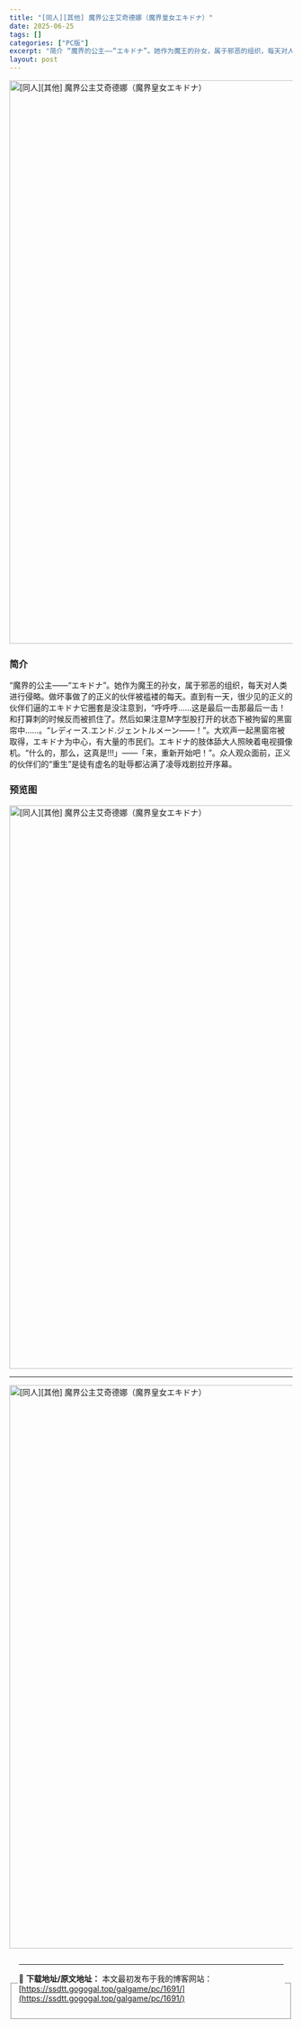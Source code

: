 ```yaml
---
title: "[同人][其他] 魔界公主艾奇德娜（魔界皇女エキドナ）"
date: 2025-06-25
tags: []
categories: ["PC版"]
excerpt: "简介 “魔界的公主——“エキドナ”。她作为魔王的孙女，属于邪恶的组织，每天对人类进行侵略。做坏事做了的正义的伙伴被褴褛的每天。直到有一天，很少见的正义的伙伴们逼的エキドナ它圈套是没注意到，“呼呼呼……这是最后一击那最后一击！和打算刺的时候反而被抓住了。然后如果注意M字型股打开的状态下被拘留的黑窗帘中&hellip;"
layout: post
---
```



<p><img decoding="async"   src="https://ssdtt.gogogal.top/wp-content/uploads/2025/06/dba66-00.webp" loading="lazy" alt="[同人][其他] 魔界公主艾奇德娜（魔界皇女エキドナ）" style="display: block; margin-left: auto; margin-right: auto; width: 1000px;" /></p>
<div>
<h3>简介</h3>
</p></div>
<p>“魔界的公主——“エキドナ”。她作为魔王的孙女，属于邪恶的组织，每天对人类进行侵略。做坏事做了的正义的伙伴被褴褛的每天。直到有一天，很少见的正义的伙伴们逼的エキドナ它圈套是没注意到，“呼呼呼……这是最后一击那最后一击！和打算刺的时候反而被抓住了。然后如果注意M字型股打开的状态下被拘留的黑窗帘中……。“レディース.エンド.ジェントルメーン——！”。大欢声一起黑窗帘被取得，エキドナ为中心，有大量的市民们。エキドナ的肢体舔大人照映着电视摄像机。“什么的，那么，这真是!!!」――「来，重新开始吧！”。众人观众面前，正义的伙伴们的“重生”是徒有虚名的耻辱都沾满了凌辱戏剧拉开序幕。</p>
<h3>预览图</h3>
<p><img decoding="async"   src="https://ssdtt.gogogal.top/wp-content/uploads/2025/06/197d9-01.webp" loading="lazy" alt="[同人][其他] 魔界公主艾奇德娜（魔界皇女エキドナ）" style="display: block; margin-left: auto; margin-right: auto; width: 1000px;" /></p>
<hr />
<p><img decoding="async"   src="https://ssdtt.gogogal.top/wp-content/uploads/2025/06/8522d-02.webp" loading="lazy" alt="[同人][其他] 魔界公主艾奇德娜（魔界皇女エキドナ）" style="display: block; margin-left: auto; margin-right: auto; width: 1000px;" /></p>
<div></div>
<fieldset>
<legend>


---
📖 **下载地址/原文地址：** 本文最初发布于我的博客网站：[https://ssdtt.gogogal.top/galgame/pc/1691/](https://ssdtt.gogogal.top/galgame/pc/1691/)
